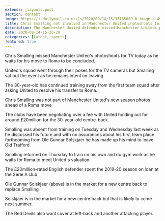 ```yaml
---
extends: _layouts.post
section: content
image: https://i.dailymail.co.uk/1s/2020/09/14/15/33165060-0-image-a-49_1600092693132.jpg 
title: Chris Smalling not involved in Manchester United photoshoots for new season as he nears Roma move 
description: The Manchester United defender missed Manchester Uniteds photoshoots for TV today as he waits for his move to Roma to be concluded. Smalling spent last season on loan at the Giallorossi. 
date: 2020-09-14-15-30-20 
categories: [latest, sports] 
featured: true 
--- 
```

Chris Smalling missed Manchester United's photoshoots for TV today as he waits for his move to Roma to be concluded.

United's squad went through their poses for the TV cameras but Smalling sat out the event as he remains intent on leaving.

The 30-year-old has continued training away from the first team squad after asking United to resolve his transfer to Roma.

Chris Smalling was not part of Manchester United's new season photos ahead of a Roma move

The clubs have been negotiating over a fee with United holding out for around £20million for the 30-year-old centre-back.

Smalling was absent from training on Tuesday and Wednesday last week as he discussed his future and with no assurances about his first team place forthcoming from Ole Gunnar Solskjaer he has made up his mind to leave Old Trafford.

Smalling returned on Thursday to train on his own and do gym work as he waits for Roma to meet United's valuation.

The £20million-rated English defender spent the 2019-20 season on loan at the Serie A club

Ole Gunnar Solskjaer (above) is in the market for a new centre back to replace Smalling

Solskjaer is in the market for a new centre back but that is likely to come next summer. 

The Red Devils also want cover at left-back and another attacking player.

